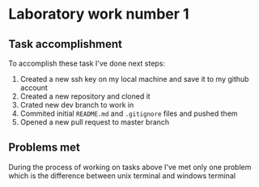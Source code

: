 # Laboratory work number 1

## Task accomplishment

To accomplish these task I've done next steps:

1. Created a new ssh key on my local machine and save it to my github account
2. Created a new repository and cloned it
3. Crated new dev branch to work in
3. Commited initial `README.md` and `.gitignore` files and pushed them
4. Opened a new pull request to master branch

## Problems met 

During the process of working on tasks above I've met only one problem which is the difference between unix terminal and windows terminal
